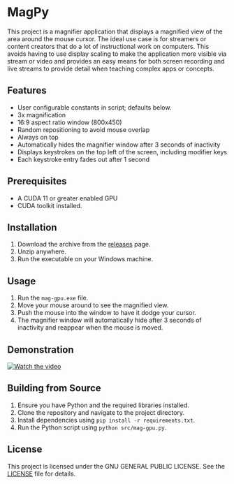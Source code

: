 # MagPy

This project is a magnifier application that displays a magnified view of the area around the mouse cursor. The ideal use case is for streamers or content creators that do a lot of instructional work on computers. This avoids having to use display scaling to make the application more visible via stream or video and provides an easy means for both screen recording and live streams to provide detail when teaching complex apps or concepts.

## Features

- User configurable constants in script; defaults below.
- 3x magnification 
- 16:9 aspect ratio window (800x450)
- Random repositioning to avoid mouse overlap
- Always on top
- Automatically hides the magnifier window after 3 seconds of inactivity
- Displays keystrokes on the top left of the screen, including modifier keys
- Each keystroke entry fades out after 1 second

## Prerequisites
 - A CUDA 11 or greater enabled GPU
 - CUDA toolkit installed.

## Installation

1. Download the archive from the [releases](https://github.com/jhancuff/mag-gpu/releases) page.
2. Unzip anywhere.
3. Run the executable on your Windows machine.

## Usage

1. Run the `mag-gpu.exe` file.
2. Move your mouse around to see the magnified view.
3. Push the mouse into the window to have it dodge your cursor.
4. The magnifier window will automatically hide after 3 seconds of inactivity and reappear when the mouse is moved.

## Demonstration
[![Watch the video](https://img.youtube.com/vi/33MllWdQwxo/maxresdefault.jpg)](https://www.youtube.com/watch?v=33MllWdQwxo)

## Building from Source

1. Ensure you have Python and the required libraries installed.
2. Clone the repository and navigate to the project directory.
3. Install dependencies using `pip install -r requirements.txt`.
4. Run the Python script using `python src/mag-gpu.py`.

## License

This project is licensed under the GNU GENERAL PUBLIC LICENSE. See the [LICENSE](LICENSE) file for details.
